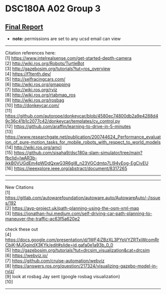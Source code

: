 # DSC180A A02 Group 3

## [Final Report](https://docs.google.com/document/d/1qqh2aneYYA49mJ8OWd9EqrixGu1xMaPa6zLT7eekv6o/edit?usp=sharing)
* <b>note: </b> permissions are set to any ucsd email can view

***
Citation references here: <br/>
[1] https://www.intelrealsense.com/get-started-depth-camera <br/>
[2] http://wiki.ros.org/Robots/TurtleBot <br/>
[3] http://gazebosim.org/tutorials?tut=ros_overview <br/>
[4] https://f1tenth.dev/ <br/>
[5] http://selfracingcars.com/ <br/>
[6] http://wiki.ros.org/gmapping <br/>
[7] http://wiki.ros.org/rviz <br/>
[8] http://wiki.ros.org/rtabmap_ros <br/> 
[9] http://wiki.ros.org/rosbag <br/>
[10] http://donkeycar.com/ <br/>
[11] https://github.com/autorope/donkeycar/blob/4580ec74800db2a9e4288d49c36c41b1c2077c42/donkeycar/templates/cv_control.py <br/>
[12] https://github.com/araffin/learning-to-drive-in-5-minutes <br/>
[13] https://www.researchgate.net/publication/200744624_Performance_evaluation_of_pure-motion_tasks_for_mobile_robots_with_respect_to_world_models <br/>
[14] http://wiki.ros.org/amcl <br/>
[15] https://github.com/sisaha9/dsc180a-slam-simulator/tree/main?fbclid=IwAR3b-jkkB0VUGdEm4pWDdQxwG3R6gI8_n23VGCdmtp7Ll94vEog-EgCivEU <br/>
[16] https://ieeexplore.ieee.org/abstract/document/8317265 <br/>
***

***
New Citations <br/>
[1] https://gitlab.com/autowarefoundation/autoware.auto/AutowareAuto/-/issues/192 <br/>
[2] https://avp-project.uk/path-planning-using-the-osm-xml-map <br/>
[3] https://jonathan-hui.medium.com/self-driving-car-path-planning-to-maneuver-the-traffic-ac63f5a620e2 <br/>
<br/>
check these out <br/>
[4] https://docs.google.com/presentation/d/1WF4iZBzXL3PYpVYZRTxiWcomRrCbiK-MJGgjndX3KYk/edit#slide=id.gafa0e1a93b_0_0 <br/>
[5] http://gazebosim.org/tutorials?tut=drcsim_visualization&cat=drcsim <br/>
[6] https://webviz.io/ <br/>
[7] https://github.com/cruise-automation/webviz <br/>
[8] https://answers.ros.org/question/217324/visualizing-gazebo-model-in-rviz/ <br/>
[9] look at rosbag Jay sent (google rosbag visualization) <br/>
[10]

***

